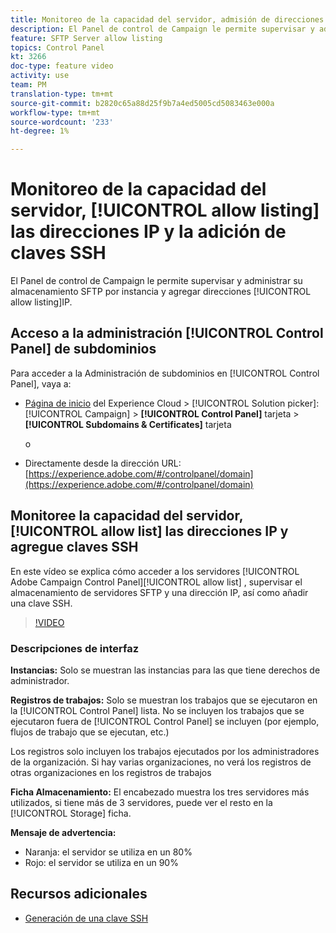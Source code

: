 ```yaml
---
title: Monitoreo de la capacidad del servidor, admisión de direcciones IP y adición de claves SSH
description: El Panel de control de Campaign le permite supervisar y administrar su almacenamiento SFTP por instancia y direcciones IP de lista de permitidos.
feature: SFTP Server allow listing
topics: Control Panel
kt: 3266
doc-type: feature video
activity: use
team: PM
translation-type: tm+mt
source-git-commit: b2820c65a88d25f9b7a4ed5005cd5083463e000a
workflow-type: tm+mt
source-wordcount: '233'
ht-degree: 1%

---
```



# Monitoreo de la capacidad del servidor, [!UICONTROL allow listing] las direcciones IP y la adición de claves SSH

El Panel de control de Campaign le permite supervisar y administrar su almacenamiento SFTP por instancia y agregar direcciones [!UICONTROL allow listing]IP.

## Acceso a la administración [!UICONTROL Control Panel] de subdominios

Para acceder a la Administración de subdominios en [!UICONTROL Control Panel], vaya a:

* [Página de inicio](https://experience.adobe.com/#/home) del Experience Cloud > [!UICONTROL Solution picker]: [!UICONTROL Campaign] > **[!UICONTROL Control Panel]** tarjeta > **[!UICONTROL Subdomains & Certificates]** tarjeta

   o
* Directamente desde la dirección URL: [https://experience.adobe.com/#/controlpanel/domain](https://experience.adobe.com/#/controlpanel/domain)

## Monitoree la capacidad del servidor, [!UICONTROL allow list] las direcciones IP y agregue claves SSH

En este vídeo se explica cómo acceder a los servidores [!UICONTROL Adobe Campaign Control Panel][!UICONTROL allow list] , supervisar el almacenamiento de servidores SFTP y una dirección IP, así como añadir una clave SSH.

>[!VIDEO](https://video.tv.adobe.com/v/27270?quality=12)

### Descripciones de interfaz

**Instancias:** Solo se muestran las instancias para las que tiene derechos de administrador.

**Registros de trabajos:** Solo se muestran los trabajos que se ejecutaron en la [!UICONTROL Control Panel] lista. No se incluyen los trabajos que se ejecutaron fuera de [!UICONTROL Control Panel] se incluyen (por ejemplo, flujos de trabajo que se ejecutan, etc.)

Los registros solo incluyen los trabajos ejecutados por los administradores de la organización. Si hay varias organizaciones, no verá los registros de otras organizaciones en los registros de trabajos

**Ficha Almacenamiento:** El encabezado muestra los tres servidores más utilizados, si tiene más de 3 servidores, puede ver el resto en la [!UICONTROL Storage] ficha.

**Mensaje de advertencia:**

* Naranja: el servidor se utiliza en un 80%
* Rojo: el servidor se utiliza en un 90%

## Recursos adicionales

* [Generación de una clave SSH](/help/acc/monitoring-campaign-classic/control-panel/generate-ssh-key.md)
